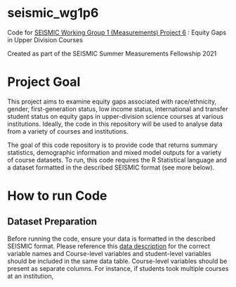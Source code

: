 # seismic_wg1p6
 Code for [SEISMIC Working Group 1 (Measurements) Project 6](https://www.seismicproject.org/working-groups/measurement/) : Equity Gaps in Upper Division Courses
 
 Created as part of the SEISMIC Summer Measurements Fellowship 2021
 
 # Project Goal
 This project aims to examine equity gaps associated with race/ethnicity, gender, first-generation status, low income status, international and transfer student status on equity gaps in upper-division science courses at various institutions. Ideally, the code in this repository will be used to analyse data from a variety of courses and institutions. 
 
 The goal of this code repository is to provide code that returns summary statistics, demographic information and mixed model outputs for a variety of course datasets.  To run, this code requires the R Statistical language and a dataset formatted in the described SEISMIC format (see more below).
 
 # How to run Code 
 
 ##  Dataset Preparation 
 
 Before running the code, ensure your data is formatted in the described SEISMIC format. Please reference this [data description]() for the correct variable names and 
Course-level variables and student-level variables should be included in the same data table. Course-level variables should be present as separate columns. For instance, if students took multiple courses at an institution, 

